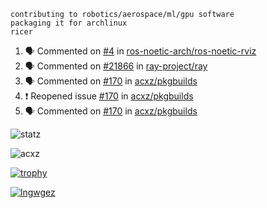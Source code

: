 ```
contributing to robotics/aerospace/ml/gpu software
packaging it for archlinux
ricer
```

<!--START_SECTION:activity-->
1. 🗣 Commented on [#4](https://github.com/ros-noetic-arch/ros-noetic-rviz/issues/4) in [ros-noetic-arch/ros-noetic-rviz](https://github.com/ros-noetic-arch/ros-noetic-rviz)
2. 🗣 Commented on [#21866](https://github.com/ray-project/ray/issues/21866) in [ray-project/ray](https://github.com/ray-project/ray)
3. 🗣 Commented on [#170](https://github.com/acxz/pkgbuilds/issues/170) in [acxz/pkgbuilds](https://github.com/acxz/pkgbuilds)
4. ❗️ Reopened issue [#170](https://github.com/acxz/pkgbuilds/issues/170) in [acxz/pkgbuilds](https://github.com/acxz/pkgbuilds)
5. 🗣 Commented on [#170](https://github.com/acxz/pkgbuilds/issues/170) in [acxz/pkgbuilds](https://github.com/acxz/pkgbuilds)
<!--END_SECTION:activity-->


![statz](https://github-readme-stats.vercel.app/api?username=acxz&include_all_commits=true&show_icons=true)

<p><img align="center" src="https://github-readme-streak-stats.herokuapp.com/?user=acxz&" alt="acxz" /></p>

[![trophy](https://github-profile-trophy.vercel.app/?username=acxz)](https://github.com/ryo-ma/github-profile-trophy)

[![lngwgez](https://github-readme-stats.vercel.app/api/top-langs/?username=acxz&layout=compact)](https://github.com/acxz/github-readme-stats)
